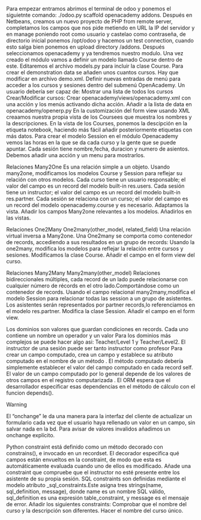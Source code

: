 Para empezar entramos abrimos el terminal de odoo y ponemos el siguietnte comando: ./odoo.py scaffold openacademy addons. Después en Netbeans, creamos un nuevo proyecto de PHP from remote server, completamos los campos que nos pide metiendo en URL la IP del servidor y en manage poniendo root como usuario y castelao como contraseña, de directorio inicial ponemos /opt/odoo y hacemos un test connection, cuando esto salga bien ponemos en upload directory /addons. Después seleccionamos openacademy y ya tendremos nuestro modulo.
Una vez creado el módulo vamos a definir un modelo llamado Course dentro de este. Editaremos el archivo models.py para incluir la clase Course.
Para crear el demonstration data se añaden unos cuantos cursos. Hay que modificar en archivo demo.xml.
Definir nuevas entradas de menú para acceder a los cursos y sesiones dentro del submenú OpenAcademy. Un usuario debería ser capaz de:
Mostrar una lista de todos los cursos
Crear/Modificar cursos:
Crear openacademy/views/openacademy.xml con una acción y los menús activando dicha acción.
Añadir a la lista de data en openacademy/openerp.py
En la customización del form view usando XML creaamos nuestra propia vista de los Coursees que muestra los nombres y la descripciones.
En la vista de los Courses, ponemos la descipción en la etiqueta notebook, haciendo más fácil añadir posteriormente etiquetas con más datos.
Para crear el modelo Session en el módulo Openacademy vemos las horas en la que se da cada curso y la gente que se puede apuntar. Cada sesión tiene nombre,fecha, duracion y numero de asientos. Debemos añadir una acción y un menu para mostrarlos.

Relaciones Many2One
Es una relación simple a un objeto.
Usando many2one, modificamos los modelos Course y Session para reflejar su relación con otros modelos.
Cada curso tiene un usuario responsable; el valor del campo es un record del modelo built-in res.users.
Cada sesión tiene un instructor; el valor del campo es un record del modelo built-in res.partner.
Cada sesión se relaciona con un curso; el valor del campo es un record del modelo openacademy.course y es necesario.
Adaptamos la vista.
Añadir los campos Many2one relevantes a los modelos.
Añadirlos en las vistas.


Relaciones One2Many
One2many(other_model, related_field)
Una relación virtual inversa a Many2one. Una One2many se comporta como contenedor de records, accediendo a sus resultados en un grupo de records:
Usando la one2many, modifica los modelos para reflejar la relación entre cursos y sesiones.
Modificamos la clase Course.
Añadir el campo en el form view del curso.

Relaciones Many2Many
Many2many(other_model) Relaciones bidireccionales múltiples, cada record de un lado puede relacionarse con cualquier número de récords en el otro lado.Comportándose como un contenedor de records.
Usando el campo relacional many2many,modifica el modelo Session para relacionar todas las session a un grupo de asistentes. Los asistentes serán representados por partner records,lo referenciamos en el modelo res.partner.
Modifica la clase Session.
Añadir el campo en el form view.

Los dominios son valores que guardan condiciones en records. Cada uno contiene un nombre un operador y un valor
Para los dominios más complejos se puede hacer algo asi: Teacher/Level 1 y Teacher/Level2. El instructor de una sesión puede ser tanto instructor como profesor
Para crear un campo computado, crea un campo y establece su atributo computado en el nombre de un método . El método computado debería simplemente establecer el valor del campo computado en cada record self.
El valor de un campo computado por lo general depende de los valores de otros campos en el registro computarizada . El ORM espera que el desarrollador especificar esas dependencias en el método de cálculo con el funcion depends().

Warning

El “onchange” le da una manera para la interfaz del cliente de actualizar un formulario cada vez que el usuario haya rellenado un valor en un campo, sin salvar nada en la bd.
Para avisar de valores invalidos añadimos un onchange explícito.


Python constraint está definido como un método decorado con constrains(), e invocado en un recordset. El decorador especifica qué campos están envueltos en la constraint, de modo que esta es automáticamente evaluada cuando uno de ellos es modificado.
Añade una constraint que compruebe que el instructor no esté presente entre los asistente de su propia sesión.
SQL constraints son definidas mediante el modelo atributo _sql_constraints.Este asigna tres strings(name, sql_definition, message), donde name es un nombre SQL válido, sql_definition es una expresión table_constraint, y message es el mensaje de error.
Añadir los siguientes constraints:
Comprobar que el nombre del curso y la descripción son diferentes.
Hacer el nombre del curso único.














